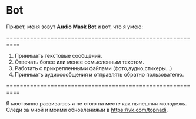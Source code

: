 # Bot

Привет, меня зовут **Audio Mask Bot** и вот, что я умею:

==========================================================

1. Принимать текстовые сообщения.
2. Отвечать более или менее осмысленным текстом.
3. Работать с прикрепленными файлами (фото,аудио,стикеры...)
4. Принимать аудиосообщения и отправлять обратно пользователю.

==========================================================

Я мостоянно развиваюсь и не стою на месте как нынешняя молодежь.
Следи за мной и моими обновлениями в https://vk.com/topnadi. 
